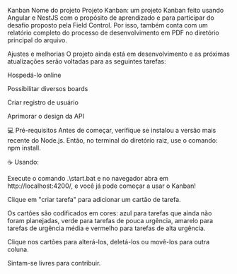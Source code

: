 Kanban
Nome do projeto
Projeto Kanban: um projeto Kanban feito usando Angular e NestJS com o propósito de aprendizado e para participar do desafio proposto pela Field Control. Por isso, também conta com um relatório completo do processo de desenvolvimento em PDF no diretório principal do arquivo.

Ajustes e melhorias
O projeto ainda está em desenvolvimento e as próximas atualizações serão voltadas para as seguintes tarefas:

 Hospedá-lo online
 
 Possibilitar diversos boards
 
 Criar registro de usuário
 
 Aprimorar o design da API
 
💻 Pré-requisitos
Antes de começar, verifique se instalou a versão mais recente do Node.js. Então, no terminal do diretório raiz, use o comando: npm install.

☕ Usando:

Execute o comando .\start.bat e no navegador abra em http://localhost:4200/, e você já pode começar a usar o Kanban!

Clique em "criar tarefa" para adicionar um cartão de tarefa.

Os cartões são codificados em cores: azul para tarefas que ainda não foram planejadas, verde para tarefas de pouca urgência, amarelo para tarefas de urgência média e vermelho para tarefas de alta urgência.

Clique nos cartões para alterá-los, deletá-los ou movê-los para outra coluna.

Sintam-se livres para contribuir.
